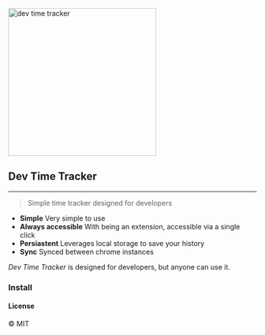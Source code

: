 <img width="300" alt="dev time tracker" src="https://i.imgur.com/AQn2yYR.png">

## Dev Time Tracker
---
>Simple time tracker designed for developers

* **Simple** Very simple to use
* **Always accessible** With being an extension, accessible via a single click
* **Persiastent** Leverages local storage to save your history
* **Sync** Synced between chrome instances

*Dev Time Tracker* is designed for developers, but anyone can use it.

### Install

#### License
&copy; MIT